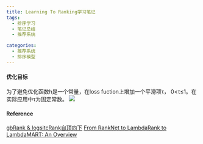 ```yaml
---
title: Learning To Ranking学习笔记
tags:
  - 排序学习
  - 笔记总结
  - 推荐系统

categories:
  - 推荐系统
  - 排序模型
---
```


#### 优化目标
为了避免优化函数h是一个常量，在loss fuction上增加一个平滑项τ， 0<τ≤1。在实际应用中τ为固定常数。
![](assets/markdown-img-paste-20181225083907295.png)


#### Reference
[gbRank & logsitcRank自顶向下](https://mlnote.com/2016/09/18/gbRank-logsitRank-from-up-to-bottom/)
[From RankNet to LambdaRank to LambdaMART: An Overview](http://citeseerx.ist.psu.edu/viewdoc/download?doi=10.1.1.180.634&rep=rep1&type=pdf)
